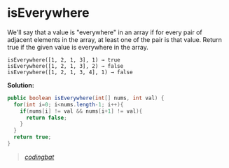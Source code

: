 # isEverywhere

We'll say that a value is "everywhere" in an array if for every pair of adjacent elements in the array, at least one of the pair is that value. Return true if the given value is everywhere in the array.

```
isEverywhere([1, 2, 1, 3], 1) → true
isEverywhere([1, 2, 1, 3], 2) → false
isEverywhere([1, 2, 1, 3, 4], 1) → false
```

**Solution:**

```java
public boolean isEverywhere(int[] nums, int val) {
  for(int i=0; i<nums.length-1; i++){
    if(nums[i] != val && nums[i+1] != val){
      return false;
    }
  }
  return true;
}
```

> _[codingbat](https://codingbat.com/prob/p110222)_